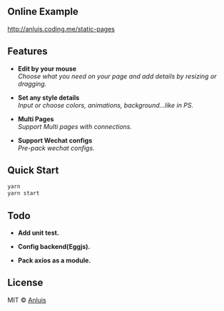 ## Online Example

<http://anluis.coding.me/static-pages>

## Features

- **Edit by your mouse**<br>
  _Choose what you need on your page and add details by resizing or dragging._

- **Set any style details**<br>
  _Input or choose colors, animations, background...like in PS._

- **Multi Pages**<br>
  _Support Multi pages with connections._

- **Support Wechat configs**<br>
  _Pre-pack wechat configs._

## Quick Start

```bash
yarn
yarn start
```

## Todo

- **Add unit test.**<br>

- **Config backend(Eggjs).**<br>

- **Pack axios as a module.**<br>

## License

MIT &copy; [Anluis](https://github.com/Anluis)
